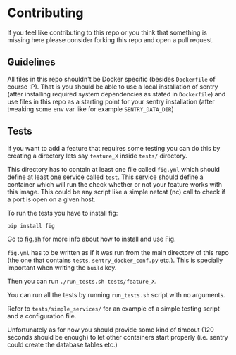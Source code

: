 # Contributing

If you feel like contributing to this repo or you think that something
is missing here please consider forking this repo and open a pull request.

## Guidelines

All files in this repo shouldn't be Docker specific
(besides ``Dockerfile`` of course :P).
That is you should be able to use a local installation of
sentry (after installing required system dependencies as stated in
``Dockerfile``) and use files in this repo as a starting point 
for your sentry installation (after tweaking some env var like for example
``SENTRY_DATA_DIR``)

## Tests

If you want to add a feature that requires some testing 
you can do this by creating a directory lets say ``feature_X``
inside ``tests/`` directory.

This directory has to contain at least one file called ``fig.yml``
which should define at least one service called ``test``.
This service should define a container which will run the check
whether or not your feature works with this image.
This could be any script like a simple netcat (nc) call to
check if a port is open on a given host.

To run the tests you have to install fig:

    pip install fig

Go to [fig.sh](http://www.fig.sh) for more info about how to install 
and use Fig.

``fig.yml`` has to be written as if it was run from the main directory
of this repo (the one that contains ``tests``, ``sentry_docker_conf.py`` etc.).
This is specially important when writing the ``build`` key.

Then you can run ``./run_tests.sh tests/feature_X``.

You can run all the tests by running ``run_tests.sh`` script
with no arguments.

Refer to ``tests/simple_services/`` for an example of a simple
testing script and a configuration file.

Unfortunately as for now you should provide some kind of
timeout (120 seconds should be enough) to let other containers
start properly (i.e. sentry could create the database tables etc.)

